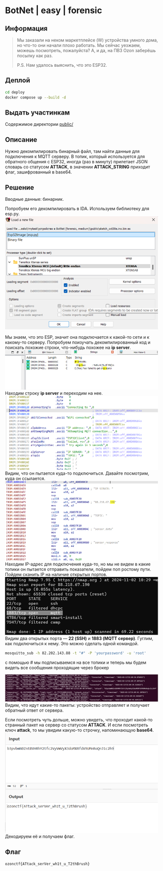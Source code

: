 # BotNet | easy | forensic

## Информация

> Мы заказали на неком маркетплейсе (W) устройства умного дома, но что-то они начали плохо работать.
> Мы сейчас уезжаем, можешь посмотреть, пожалуйста?
> А, и да, на ПВЗ Ozon заберёшь посылку как раз.
>
> P.S. Нам удалось выяснить, что это ESP32.

## Деплой

```sh
cd deploy
docker compose up --build -d
``` 

## Выдать участинкам

Содержимое директории [public/](public/)



## Описание

Нужно декомпилировать бинарный файл, там найти данные для подключения к MQTT серверу. В топик, который используется для обратного общения с ESP32, иногда (раз в минуту) прилетает JSON словарь со статусом **ATTACK**, в значении **ATTACK_STRING** приходит флаг, зашифрованный в base64.


## Решение

Вводные данные: бинарник. 

Попробуем его декомпилировать в IDA. Используем библиотеку для esp.py.
![ida start](./img/decomp_ida_start.png)

Мы знаем, что это ESP, значит она подключается к какой-то сети и к какому-то серверу. Попробуем поизучать декомпилированный код и поискать похожие строки, что-нибудь похожее на **ip server**.
![str_ip_ser](./img/strings_ip_addr.png)
Находим строку **ip server** и переходим на нее. 
![con_mqtt](./img/connect_mqtt.png)
Видим, что он пытается куда-то подключиться. Давайте посмотрим, куда он ссылается.
![data_con](./img/data_con.png)
Находим IP-адрес для подключения куда-то, но мы не видем в какие топики он пытается отправить показатели, пойдем поп ростому пути. Пойдем сканить IP на наличие открытых портов.
![port_scan](./img/port_scan.png)
Видим два открытых порта — **22 (SSH)** и **1883 (MQTT сервер)**. Гуглим, как подключиться к нему.
Это можно сделать одной командой.
```sh
mosquitto_sub -h 82.202.143.88 -t "#" -P 'yourpassword' -u 'root'
```
c помощью # мы подписываемся на все топики и теперь мы будем видеть все сообщения проходящие через брокер

![check_topic](./img/image.png)
Видим, что идут какие-то пакеты: устройство отправляет и получает обратный ответ от сервера.

Если посмотреть чуть дольше, можно увидеть, что проходит какой-то странный пакет на сервер со статусом **ATTACK**. 
И если посмотреть ключ **attack**, то мы увидим какую-то строчку, напоминающую **base64**.
![flag](./img/image2.png)
Декодируем её и получаем флаг.

## Флаг

`ozonctf{ATtack_serVer_wh1t_u_T2thBrush}`

